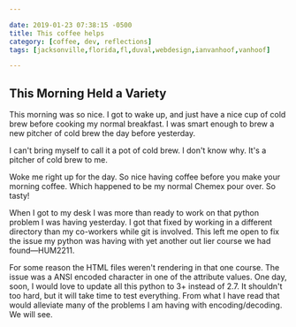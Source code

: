```yaml
---

date: 2019-01-23 07:38:15 -0500
title: This coffee helps
category: [coffee, dev, reflections]
tags: [jacksonville,florida,fl,duval,webdesign,ianvanhoof,vanhoof]

---
```


## This Morning Held a Variety

This morning was so nice. I got to wake up, and just have a nice cup of cold brew before cooking my normal breakfast. I was smart enough to brew a new pitcher of cold brew the day before yesterday. 

I can't bring myself to call it a pot of cold brew. I don't know why. It's a pitcher of cold brew to me. 

Woke me right up for the day. So nice having coffee before you make your morning coffee. Which happened to be my normal Chemex pour over. So tasty!

When I got to my desk I was more than ready to work on that python problem I was having yesterday. I got that fixed by working in a different directory than my co-workers while git is involved. This left me open to fix the issue my python was having with yet another out lier course we had found&mdash;HUM2211.

For some reason the HTML files weren't rendering in that one course. The issue was a ANSI encoded character in one of the attribute values. One day, soon, I would love to update all this python to 3+ instead of 2.7. It shouldn't too hard, but it will take time to test everything. From what I have read that would alleviate many of the problems I am having with encoding/decoding. We will see. 